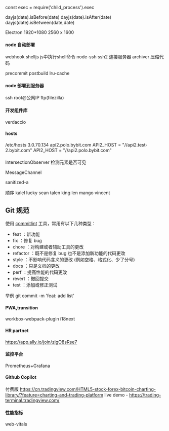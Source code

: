 const exec = require('child_process').exec

dayjs(date).isBefore(date)
dayjs(date).isAfter(date)
dayjs(date).isBetween(date,date)

Electron 
1920*1080 2560 x 1600

#### node 自动部署
webhook
shelljs js中执行shell命令 
node-ssh ssh2 连接服务器
archiver 压缩代码

precommit postbuild
lru-cache

#### node 部署到服务器
ssh root@公网IP 
ftp(filezilla)
#### 开发组件库
[](https://juejin.im/post/5e60a75e6fb9a07cdb467e02#heading-6)
verdaccio

#### hosts
/etc/hosts
3.0.70.134   api2.polo.bybit.com
API2_HOST = "//api2.test-2.bybit.com"
API2_HOST = "//api2.polo.bybit.com"

#### 
IntersectionObserver 检测元素是否可见

MessageChannel

sanitized-a

顺序 kalel lucky sean talen king len mango vincent




## Git 规范

使用 [commitlint](https://github.com/conventional-changelog/commitlint) 工具，常用有以下几种类型：

- feat ：新功能
- fix ：修复 bug
- chore ：对构建或者辅助工具的更改
- refactor ：既不是修复 bug 也不是添加新功能的代码更改
- style ：不影响代码含义的更改 (例如空格、格式化、少了分号)
- docs ：只是文档的更改
- perf ：提高性能的代码更改
- revert ：撤回提交
- test ：添加或修正测试

举例
git commit -m 'feat: add list'

#### PWA,transition
workbox-webpack-plugin
i18next

#### HR partnet
https://app.ally.io/join/zlgO8sRse7 


#### 监控平台
Prometheus+Grafana

#### Github Copilot

付费版
https://cn.tradingview.com/HTML5-stock-forex-bitcoin-charting-library/?feature=charting-and-trading-platform
live demo - https://trading-terminal.tradingview.com/

#### 性能指标
web-vitals
